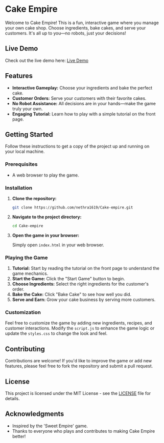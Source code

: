 # Cake Empire

Welcome to Cake Empire! This is a fun, interactive game where you manage your own cake shop. Choose ingredients, bake cakes, and serve your customers. It's all up to you—no robots, just your decisions!

## Live Demo

Check out the live demo here: [Live Demo](https://nethra1619.github.io/Cake-empire/) 

## Features

- **Interactive Gameplay:** Choose your ingredients and bake the perfect cake.
- **Customer Orders:** Serve your customers with their favorite cakes.
- **No Robot Assistance:** All decisions are in your hands—make the game truly your own.
- **Engaging Tutorial:** Learn how to play with a simple tutorial on the front page.

## Getting Started

Follow these instructions to get a copy of the project up and running on your local machine.

### Prerequisites

- A web browser to play the game.

### Installation

1. **Clone the repository:**

    ```bash
    git clone https://github.com/nethra1619/Cake-empire.git
    ```

2. **Navigate to the project directory:**

    ```bash
    cd Cake-empire
    ```

3. **Open the game in your browser:**

    Simply open `index.html` in your web browser.

### Playing the Game

1. **Tutorial:** Start by reading the tutorial on the front page to understand the game mechanics.
2. **Start the Game:** Click the "Start Game" button to begin.
3. **Choose Ingredients:** Select the right ingredients for the customer's order.
4. **Bake the Cake:** Click "Bake Cake" to see how well you did.
5. **Serve and Earn:** Grow your cake business by serving more customers.

### Customization

Feel free to customize the game by adding new ingredients, recipes, and customer interactions. Modify the `script.js` to enhance the game logic or update the `styles.css` to change the look and feel.

## Contributing

Contributions are welcome! If you'd like to improve the game or add new features, please feel free to fork the repository and submit a pull request.

## License

This project is licensed under the MIT License - see the [LICENSE](LICENSE) file for details.

## Acknowledgments

- Inspired by the 'Sweet Empire' game.
- Thanks to everyone who plays and contributes to making Cake Empire better!
